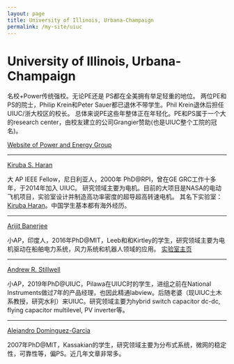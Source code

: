 ```yaml
---
layout: page
title: University of Illinois, Urbana-Champaign 
permalink: /my-site/uiuc
---
```

# University of Illinois, Urbana-Champaign 

名校+Power传统强校。无论PE还是 PS都在全美拥有举足轻重的地位。
两位PE和PS的院士，Philip Krein和Peter Sauer都已退休不带学生。Phil Krein退休后担任UIUC/浙大校区的校长。
总体来说PE这些年整体正在年轻化。PE和PS属于一个大的research center，由校友建立的公司Grangier赞助(也是UIUC整个工院的冠名)。

[Website of Power and Energy Group](https://ece.illinois.edu/research/areas/power)

---

[Kiruba S. Haran](https://ece.illinois.edu/about/directory/faculty/kharan)

大 AP IEEE Fellow，尼日利亚人，2000年 PhD@RPI，曾在GE GRC工作十多年，于2014年加入 UIUC。
研究领域主要为电机。目前的大项目是NASA的电动飞机项目，实验室设计并制造高功率密度的超导超高转速电机。
其名下实验室： [Kiruba Haran](https://haran.ece.illinois.edu/research/)。中国学生基本都有海外经历。

---

[Arijit Banerjee](https://ece.illinois.edu/about/directory/faculty/arijit)

小AP，印度人，2016年PhD@MIT，Leeb和和Kirtley的学生，研究领域主要为电机驱动在船舶电力系统，风力系统和机器人领域的应用。
[实验室主页](https://banerjee.ece.illinois.edu/)

---

[Andrew R. Stillwell](https://ece.illinois.edu/about/directory/faculty/andrewrs)

小AP，2019年PhD@UIUC，Pilawa在UIUC时的学生，进组之前在National Instruments做过7年的产品经理，也因此精通labview。后随老婆（现UIUC土木系教授，研究水利）来UIUC。研究领域主要为hybrid switch capacitor dc-dc, flying capacitor multilevel, PV inverter等。

---


[Alejandro Dominguez-Garcia](https://ece.illinois.edu/about/directory/faculty/aledan)

2007年PhD@MIT，Kassakian的学生，研究领域主要为分布式系统，微网的稳定性，可靠性等，偏PS。近几年文章非常多。


